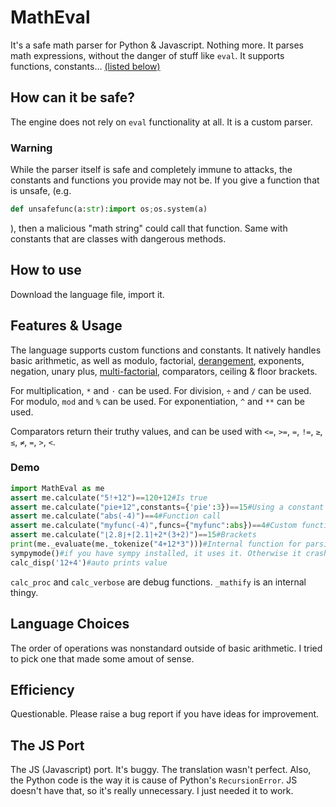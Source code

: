 # MathEval
It's a safe math parser for Python &amp; Javascript. Nothing more.
It parses math expressions, without the danger of stuff like `eval`. It supports functions, constants… [(listed below)](#features--usage)

## How can it be safe?
The engine does not rely on `eval` functionality at all. It is a custom parser.

### Warning
While the parser itself is safe and completely immune to attacks, the constants and functions you provide may not be. If you give a function that is unsafe, (e.g. 
```python
def unsafefunc(a:str):import os;os.system(a)
```
), then a malicious "math string" could call that function. Same with constants that are classes with dangerous methods.

## How to use
Download the language file, import it.

## Features & Usage
The language supports custom functions and constants. It natively handles basic arithmetic, as well as modulo, factorial, [derangement](https://en.wikipedia.org/wiki/Derangement), exponents, negation, unary plus, [multi-factorial](https://en.wikipedia.org/wiki/Double_factorial#Generalizations), comparators, ceiling & floor brackets.

For multiplication, `*` and `⋅` can be used.
For division, `÷` and `/` can be used.
For modulo, `mod` and `%` can be used.
For exponentiation, `^` and `**` can be used.

Comparators return their truthy values, and can be used with `<=`, `>=`, `=`, `!=`, `≥`, `≤`, `≠`, `=`, `>`, `<`.

### Demo
```python
import MathEval as me
assert me.calculate("5!+12")==120+12#Is true
assert me.calculate("pie+12",constants={'pie':3})==15#Using a constant
assert me.calculate("abs(-4)")==4#Function call
assert me.calculate("myfunc(-4)",funcs={"myfunc":abs})==4#Custom function
assert me.calculate("⌊2.8⌋+⌈2.1⌉+2*(3+2)")==15#Brackets
print(me._evaluate(me._tokenize("4+12*3")))#Internal function for parsing math, then executing
sympymode()#if you have sympy installed, it uses it. Otherwise it crashes.
calc_disp('12+4')#auto prints value

```
`calc_proc` and `calc_verbose` are debug functions. `_mathify` is an internal thingy.

## Language Choices
The order of operations was nonstandard outside of basic arithmetic. I tried to pick one that made some amout of sense.

## Efficiency
Questionable. Please raise a bug report if you have ideas for improvement.

## The JS Port
The JS (Javascript) port. It's buggy. The translation wasn't perfect. Also, the Python code is the way it is cause of Python's `RecursionError`. JS doesn't have that, so it's really unnecessary. I just needed it to work.

